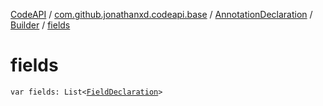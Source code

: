 [CodeAPI](../../../index.md) / [com.github.jonathanxd.codeapi.base](../../index.md) / [AnnotationDeclaration](../index.md) / [Builder](index.md) / [fields](.)

# fields

`var fields: List<`[`FieldDeclaration`](../../-field-declaration/index.md)`>`